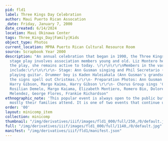 ```yaml
---
pid: fld1
label: Three Kings Day Celebration
author: Maui Puerto Rican Assocation
_date: Friday, January 7, 2000
date_created: 6/14/2024
location: Maui Okinawa Center
tags: Three_Kings_Day|Family|Kids
object_type: Photos
current_location: MPRA Puerto Rican Cultural Resource Room
source: Scrapbook Year 2000
description: "An annual celebration that began in 1990, the Three Kings Day Celebration
  stage play involves association members young and old. Liz Montero helped direct
  the play, she remains active to today. \r\r\n\r\r\nMembers in the various photos
  include:\r\r\n\r\r\n- Stage: Ann Gusman singing and Phil Secretario (Philipino)
  playing guitar. Drummer boy is Kaden Haleiakala (Ann Gusman's grandson). Collectively
  the signs spell out Christmas.\r\r\n- Preparation Photos: Ann Gusman and grandson,
  Harry Gibson, Margo Kaima, Harry Gibson \r\r\n- Chorus Group sings 'Christ is King':
  Rosilian Demelo, Margo Kaiama, Elizabeth Montiero, Romero Bio, Dolores Bio, Flora
  Melendez, George Flores, Frankie Richardson"
ethnographic_note: 'This popular event is always open to the public but members state
  mostly their families attend. It is one of two events that continue up to today. '
order: '00'
layout: minicomp_item
collection: minicomp
thumbnail: "/img/derivatives/iiif/images/fld1_000/full/250,/0/default.jpg"
full: "/img/derivatives/iiif/images/fld1_000/full/1140,/0/default.jpg"
manifest: "/img/derivatives/iiif/fld1/manifest.json"
---
```

